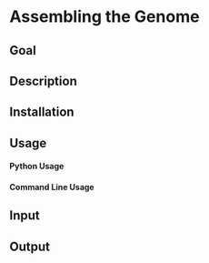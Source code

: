 # Assembling the Genome

## Goal
 
## Description

## Installation

## Usage

#### Python Usage

#### Command Line Usage

## Input

## Output